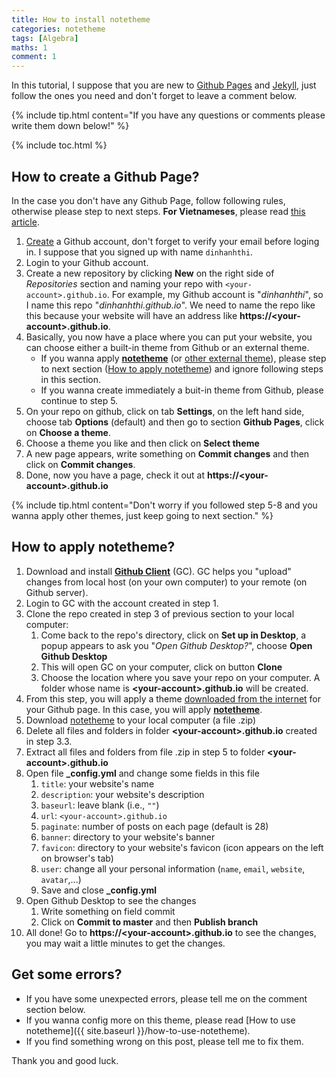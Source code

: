 ```yaml
---
title: How to install notetheme
categories: notetheme
tags: [Algebra]
maths: 1
comment: 1
---
```


In this tutorial, I suppose that you are new to [Github Pages](https://pages.github.com/) and [Jekyll](https://jekyllrb.com/), just follow the ones you need and don't forget to leave a comment below.

{% include tip.html content="If you have any questions or comments please write them down below!" %}

{% include toc.html %}

## How to create a Github Page?

In the case you don't have any Github Page, follow following rules, otherwise please step to next steps. **For Vietnameses**, please read [this article](https://math2it.com/tao-mot-trang-web-jekyll-tren-localhost/).
1. [Create](https://github.com/join?source=header-home) a Github account, don't forget to verify your email before loging in. I suppose that you signed up with name `dinhanhthi`.
2. Login to your Github account.
3. Create a new repository by clicking **New** on the right side of *Repositories* section and naming your repo with `<your-account>.github.io`. For example, my Github account is "*dinhanhthi*", so I name this repo "*dinhanhthi.github.io*". We need to name the repo like this because your website will have an address like **https://\<your-account\>.github.io**.
4. Basically, you now have a place where you can put your website, you can choose either a built-in theme from Github or an external theme. 
	- If you wanna apply **[notetheme](https://github.com/dinhanhthi/notetheme)** (or [other external theme](http://jekyllthemes.org/)), please step to next section ([How to apply notetheme](#how-to-apply-notetheme)) and ignore following steps in this section.
	- If you wanna create immediately a buit-in theme from Github, please continue to step 5.
5. On your repo on github, click on tab **Settings**, on the left hand side, choose tab **Options** (default) and then go to section **Github Pages**, click on **Choose a theme**.
6. Choose a theme you like and then click on **Select theme**
7. A new page appears, write something on **Commit changes** and then click on **Commit changes**.
8. Done, now you have a page, check it out at **https://\<your-account\>.github.io**

{% include tip.html content="Don't worry if you followed step 5-8 and you wanna apply other themes, just keep going to next section." %}



## How to apply notetheme?

1. Download and install **[Github Client](https://desktop.github.com/)** (GC). GC helps you "upload" changes from local host (on your own computer) to your remote (on Github server).
2. Login to GC with the account created in step 1.
3. Clone the repo created in step 3 of previous section to your local computer:
	1. Come back to the repo's directory, click on **Set up in Desktop**, a popup appears to ask you "*Open Github Desktop?*", choose **Open Github Desktop**
	2. This will open GC on your computer, click on button **Clone**
	3. Choose the location where you save your repo on your computer. A folder whose name is **\<your-account\>.github.io** will be created.
4. From this step, you will apply a theme [downloaded from the internet](http://jekyllthemes.org) for your Github page. In this case, you will apply **[notetheme](https://github.com/dinhanhthi/notetheme)**.
5. Download [notetheme](https://github.com/dinhanhthi/notetheme) to your local computer (a file .zip)
6. Delete all files and folders in folder **\<your-account\>.github.io** created in step 3.3.
7. Extract all files and folders from file .zip in step 5 to folder **\<your-account\>.github.io**
8. Open file **_config.yml** and change some fields in this file
	1. `title`: your website's name
	2. `description`: your website's description
	3. `baseurl`: leave blank (i.e., `""`)
	4. `url`: `<your-account>.github.io`
	5. `paginate`: number of posts on each page (default is 28)
	6. `banner`: directory to your website's banner
	7. `favicon`: directory to your website's favicon (icon appears on the left on browser's tab)
	8. `user`: change all your personal information (`name`, `email`, `website`, `avatar`,...)
	9. Save and close **_config.yml**
9. Open Github Desktop to see the changes
	1. Write something on field commit
	2. Click on **Commit to master** and then **Publish branch**
10. All done! Go to **https://\<your-account\>.github.io** to see the changes, you may wait a little minutes to get the changes.


## Get some errors?

- If you have some unexpected errors, please tell me on the comment section below.
- If you wanna config more on this theme, please read [How to use notetheme]({{ site.baseurl }}/how-to-use-notetheme).
- If you find something wrong on this post, please tell me to fix them. 

Thank you and good luck.